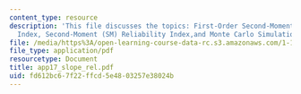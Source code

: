 ```yaml
---
content_type: resource
description: 'This file discusses the topics: First-Order Second-Moment (FOSM) Reliability
  Index, Second-Moment (SM) Reliability Index,and Monte Carlo Simulation.'
file: /media/https%3A/open-learning-course-data-rc.s3.amazonaws.com/1-151-probability-and-statistics-in-engineering-spring-2005/fd612bc67f22ffcd5e4803257e38024b_app17_slope_rel.pdf
file_type: application/pdf
resourcetype: Document
title: app17_slope_rel.pdf
uid: fd612bc6-7f22-ffcd-5e48-03257e38024b
---
```

